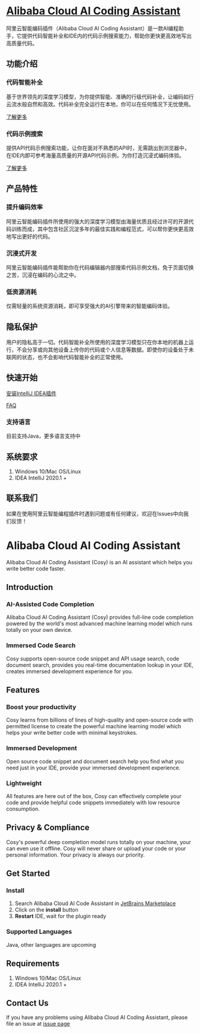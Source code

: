 # [Alibaba Cloud AI Coding Assistant](https://developer.aliyun.com/tool/cosy)

阿里云智能编码插件（Alibaba Cloud AI Coding Assistant）是一款AI编程助手，它提供代码智能补全和IDE内的代码示例搜索能力，帮助你更快更高效地写出高质量代码。

## 功能介绍

### 代码智能补全

基于世界领先的深度学习模型，为你提供智能、准确的行级代码补全，让编码如行云流水般自然和高效。代码补全完全运行在本地，你可以在任何情况下无忧使用。

[了解更多](https://github.com/alibaba-cloud-toolkit/cosy/wiki/%E3%80%90%E4%BB%A3%E7%A0%81%E6%99%BA%E8%83%BD%E8%A1%A5%E5%85%A8%E3%80%91%E5%B8%AE%E5%8A%A9%E6%96%87%E6%A1%A3)

### 代码示例搜索

提供API代码示例搜索功能，让你在面对不熟悉的API时，无需跳出到浏览器中，在IDE内即可参考海量高质量的开源API代码示例，为你打造沉浸式编码体验。

[了解更多](https://github.com/alibaba-cloud-toolkit/cosy/wiki/%E3%80%90%E4%BB%A3%E7%A0%81%E7%A4%BA%E4%BE%8B%E6%90%9C%E7%B4%A2%E3%80%91%E5%B8%AE%E5%8A%A9%E6%96%87%E6%A1%A3)

## 产品特性

### 提升编码效率

阿里云智能编码插件所使用的强大的深度学习模型由海量优质且经过许可的开源代码训练而成，其中包含社区沉淀多年的最佳实践和编程范式，可以帮你更快更高效地写出更好的代码。

### 沉浸式开发

阿里云智能编码插件能帮助你在代码编辑器内部搜索代码示例文档，免于页面切换之苦，沉浸在编码的心流之中。

### 低资源消耗

仅需轻量的系统资源消耗，即可享受强大的AI引擎带来的智能编码体验。

## 隐私保护

用户的隐私高于一切。代码智能补全所使用的深度学习模型只在你本地的机器上运行，不会分享或向其他设备上传你的代码或个人信息等数据。即使你的设备处于未联网的状态，也不会影响代码智能补全的正常使用。

## 快速开始

[安装IntelliJ IDEA插件](https://alibaba-cloud-toolkit.github.io/cosy/#/zh-cn/guide/quickstart)

[FAQ](https://alibaba-cloud-toolkit.github.io/cosy/#/zh-cn/guide/faq)


### 支持语言

目前支持Java，更多语言支持中

## 系统要求

1. Windows 10/Mac OS/Linux
2. IDEA IntelliJ 2020.1 +

## 联系我们

如果在使用阿里云智能编程插件时遇到问题或有任何建议，欢迎在Issues中向我们反馈！


# Alibaba Cloud AI Coding Assistant

Alibaba Cloud AI Coding Assistant (Cosy) is an AI assistant which helps you write better code faster. 

## Introduction

### AI-Assisted Code Completion

Alibaba Cloud AI Coding Assistant (Cosy) provides full-line code completion powered by the world's most advanced machine learning model which runs totally on your own device. 

### Immersed Code Search 

Cosy supports open-source code snippet and API usage search, code document search, provides you real-time documentation lookup in your IDE, creates immersed development experience for you.


## Features

### Boost your productivity

Cosy learns from billions of lines of high-quality and open-source code with permitted license to create the powerful machine learning model which helps your write better code with minimal keystrokes.

### Immersed Development

Open source code snippet and document search help you find what you need just in your IDE, provide your immersed development experience. 

### Lightweight

All features are here out of the box, Cosy can effectively complete your code and provide helpful code snippets immediately with low resource consumption.


## Privacy & Compliance

Cosy's powerful deep completion model runs totally on your machine, your can even use it offline. Cosy will never share or upload your code or your personal information. Your privacy is always our priority. 


## Get Started

### Install

1. Search Alibaba Cloud AI Code Assistant in [JetBrains Marketplace](https://plugins.jetbrains.com/plugin/17809-alibaba-cloud-ai-coding-assistant)
2. Click on the **install** button
3. **Restart** IDE, wait for the plugin ready

### Supported Languages

Java, other languages are upcoming

## Requirements

1. Windows 10/Mac OS/Linux
2. IDEA IntelliJ 2020.1 +

## Contact Us

If you have any problems using Alibaba Cloud AI Coding Assistant, please file an issue at [issue page](https://github.com/alibaba-cloud-toolkit/cosy/issues)
